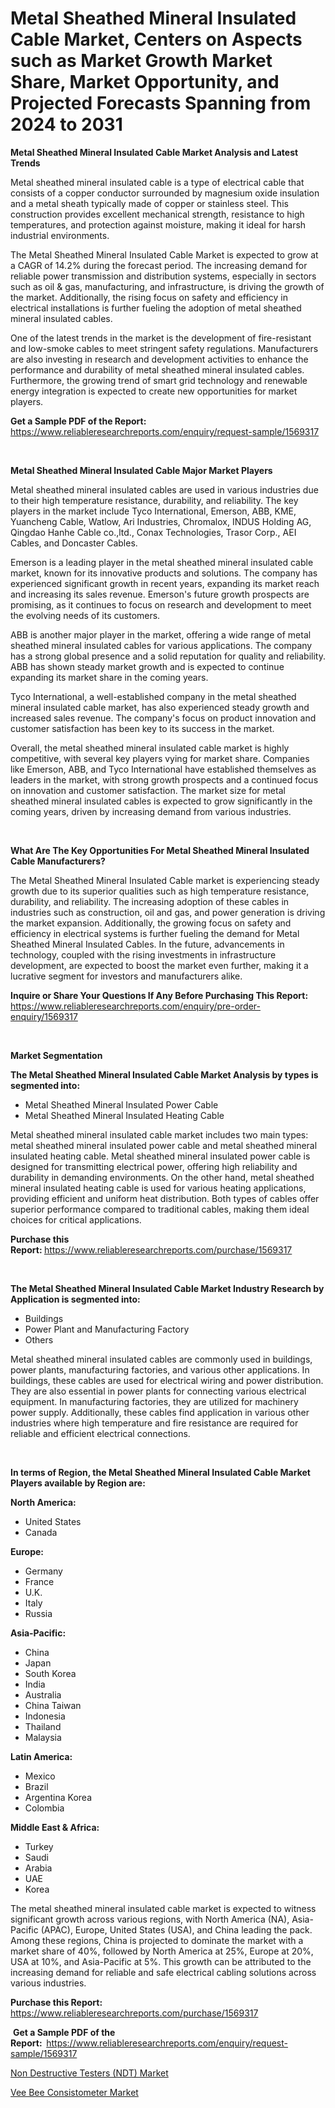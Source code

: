 <p><h1>Metal Sheathed Mineral Insulated Cable Market, Centers on Aspects such as Market Growth Market Share, Market Opportunity, and Projected Forecasts Spanning from 2024 to 2031</h1></p><p><strong>Metal Sheathed Mineral Insulated Cable Market Analysis and Latest Trends</strong></p>
<p><p>Metal sheathed mineral insulated cable is a type of electrical cable that consists of a copper conductor surrounded by magnesium oxide insulation and a metal sheath typically made of copper or stainless steel. This construction provides excellent mechanical strength, resistance to high temperatures, and protection against moisture, making it ideal for harsh industrial environments.</p><p>The Metal Sheathed Mineral Insulated Cable Market is expected to grow at a CAGR of 14.2% during the forecast period. The increasing demand for reliable power transmission and distribution systems, especially in sectors such as oil & gas, manufacturing, and infrastructure, is driving the growth of the market. Additionally, the rising focus on safety and efficiency in electrical installations is further fueling the adoption of metal sheathed mineral insulated cables.</p><p>One of the latest trends in the market is the development of fire-resistant and low-smoke cables to meet stringent safety regulations. Manufacturers are also investing in research and development activities to enhance the performance and durability of metal sheathed mineral insulated cables. Furthermore, the growing trend of smart grid technology and renewable energy integration is expected to create new opportunities for market players.</p></p>
<p><strong>Get a Sample PDF of the Report:&nbsp;</strong> <a href="https://www.reliableresearchreports.com/enquiry/request-sample/1569317">https://www.reliableresearchreports.com/enquiry/request-sample/1569317</a></p>
<p>&nbsp;</p>
<p><strong>Metal Sheathed Mineral Insulated Cable Major Market Players</strong></p>
<p><p>Metal sheathed mineral insulated cables are used in various industries due to their high temperature resistance, durability, and reliability. The key players in the market include Tyco International, Emerson, ABB, KME, Yuancheng Cable, Watlow, Ari Industries, Chromalox, INDUS Holding AG, Qingdao Hanhe Cable co.,ltd., Conax Technologies, Trasor Corp., AEI Cables, and Doncaster Cables.</p><p>Emerson is a leading player in the metal sheathed mineral insulated cable market, known for its innovative products and solutions. The company has experienced significant growth in recent years, expanding its market reach and increasing its sales revenue. Emerson's future growth prospects are promising, as it continues to focus on research and development to meet the evolving needs of its customers.</p><p>ABB is another major player in the market, offering a wide range of metal sheathed mineral insulated cables for various applications. The company has a strong global presence and a solid reputation for quality and reliability. ABB has shown steady market growth and is expected to continue expanding its market share in the coming years.</p><p>Tyco International, a well-established company in the metal sheathed mineral insulated cable market, has also experienced steady growth and increased sales revenue. The company's focus on product innovation and customer satisfaction has been key to its success in the market.</p><p>Overall, the metal sheathed mineral insulated cable market is highly competitive, with several key players vying for market share. Companies like Emerson, ABB, and Tyco International have established themselves as leaders in the market, with strong growth prospects and a continued focus on innovation and customer satisfaction. The market size for metal sheathed mineral insulated cables is expected to grow significantly in the coming years, driven by increasing demand from various industries.</p></p>
<p>&nbsp;</p>
<p><strong>What Are The Key Opportunities For Metal Sheathed Mineral Insulated Cable Manufacturers?</strong></p>
<p><p>The Metal Sheathed Mineral Insulated Cable market is experiencing steady growth due to its superior qualities such as high temperature resistance, durability, and reliability. The increasing adoption of these cables in industries such as construction, oil and gas, and power generation is driving the market expansion. Additionally, the growing focus on safety and efficiency in electrical systems is further fueling the demand for Metal Sheathed Mineral Insulated Cables. In the future, advancements in technology, coupled with the rising investments in infrastructure development, are expected to boost the market even further, making it a lucrative segment for investors and manufacturers alike.</p></p>
<p><strong>Inquire or Share Your Questions If Any Before Purchasing This Report:</strong> <a href="https://www.reliableresearchreports.com/enquiry/pre-order-enquiry/1569317">https://www.reliableresearchreports.com/enquiry/pre-order-enquiry/1569317</a></p>
<p>&nbsp;</p>
<p><strong>Market Segmentation</strong></p>
<p><strong>The Metal Sheathed Mineral Insulated Cable Market Analysis by types is segmented into:</strong></p>
<p><ul><li>Metal Sheathed Mineral Insulated Power Cable</li><li>Metal Sheathed Mineral Insulated Heating Cable</li></ul></p>
<p><p>Metal sheathed mineral insulated cable market includes two main types: metal sheathed mineral insulated power cable and metal sheathed mineral insulated heating cable. Metal sheathed mineral insulated power cable is designed for transmitting electrical power, offering high reliability and durability in demanding environments. On the other hand, metal sheathed mineral insulated heating cable is used for various heating applications, providing efficient and uniform heat distribution. Both types of cables offer superior performance compared to traditional cables, making them ideal choices for critical applications.</p></p>
<p><strong>Purchase this Report:&nbsp;</strong><a href="https://www.reliableresearchreports.com/purchase/1569317">https://www.reliableresearchreports.com/purchase/1569317</a></p>
<p>&nbsp;</p>
<p><strong>The Metal Sheathed Mineral Insulated Cable Market Industry Research by Application is segmented into:</strong></p>
<p><ul><li>Buildings</li><li>Power Plant and Manufacturing Factory</li><li>Others</li></ul></p>
<p><p>Metal sheathed mineral insulated cables are commonly used in buildings, power plants, manufacturing factories, and various other applications. In buildings, these cables are used for electrical wiring and power distribution. They are also essential in power plants for connecting various electrical equipment. In manufacturing factories, they are utilized for machinery power supply. Additionally, these cables find application in various other industries where high temperature and fire resistance are required for reliable and efficient electrical connections.</p></p>
<p>&nbsp;</p>
<p><strong>In terms of Region, the Metal Sheathed Mineral Insulated Cable Market Players available by Region are:</strong></p>
<p>
    <p> <strong> North America: </strong>
        <ul>
            <li>United States</li>
            <li>Canada</li>
        </ul>
        </p> 
    <p> <strong> Europe: </strong>
        <ul>
            <li>Germany</li>
            <li>France</li>
            <li>U.K.</li>
            <li>Italy</li>
            <li>Russia</li>
        </ul>
        </p> 
    <p> <strong> Asia-Pacific: </strong>
        <ul>
            <li>China</li>
            <li>Japan</li>
            <li>South Korea</li>
            <li>India</li>
            <li>Australia</li>
            <li>China Taiwan</li>
            <li>Indonesia</li>
            <li>Thailand</li>
            <li>Malaysia</li>
        </ul>
        </p> 
    <p> <strong> Latin America: </strong>
        <ul>
            <li>Mexico</li>
            <li>Brazil</li>
            <li>Argentina Korea</li>
            <li>Colombia</li>
        </ul>
        </p> 
    <p> <strong> Middle East & Africa: </strong>
        <ul>
            <li>Turkey</li>
            <li>Saudi</li>
            <li>Arabia</li>
            <li>UAE</li>
            <li>Korea</li>
        </ul>
    </p>
    </p>
<p><p>The metal sheathed mineral insulated cable market is expected to witness significant growth across various regions, with North America (NA), Asia-Pacific (APAC), Europe, United States (USA), and China leading the pack. Among these regions, China is projected to dominate the market with a market share of 40%, followed by North America at 25%, Europe at 20%, USA at 10%, and Asia-Pacific at 5%. This growth can be attributed to the increasing demand for reliable and safe electrical cabling solutions across various industries.</p></p>
<p><strong>Purchase this Report: </strong><a href="https://www.reliableresearchreports.com/purchase/1569317">https://www.reliableresearchreports.com/purchase/1569317</a></p>
<p>&nbsp;<strong>Get a Sample PDF of the Report:&nbsp;&nbsp;</strong><a href="https://www.reliableresearchreports.com/enquiry/request-sample/1569317">https://www.reliableresearchreports.com/enquiry/request-sample/1569317</a></p>
<p><strong></strong></p>
<p><p><a href="https://github.com/jaidynmorantestelletmjzya/Market-Research-Report-List-1/blob/main/non-destructive-testers-ndt-market.md">Non Destructive Testers (NDT) Market</a></p><p><a href="https://github.com/ruddyyedelwadw/Market-Research-Report-List-1/blob/main/vee-bee-consistometer-market.md">Vee Bee Consistometer Market</a></p></p>